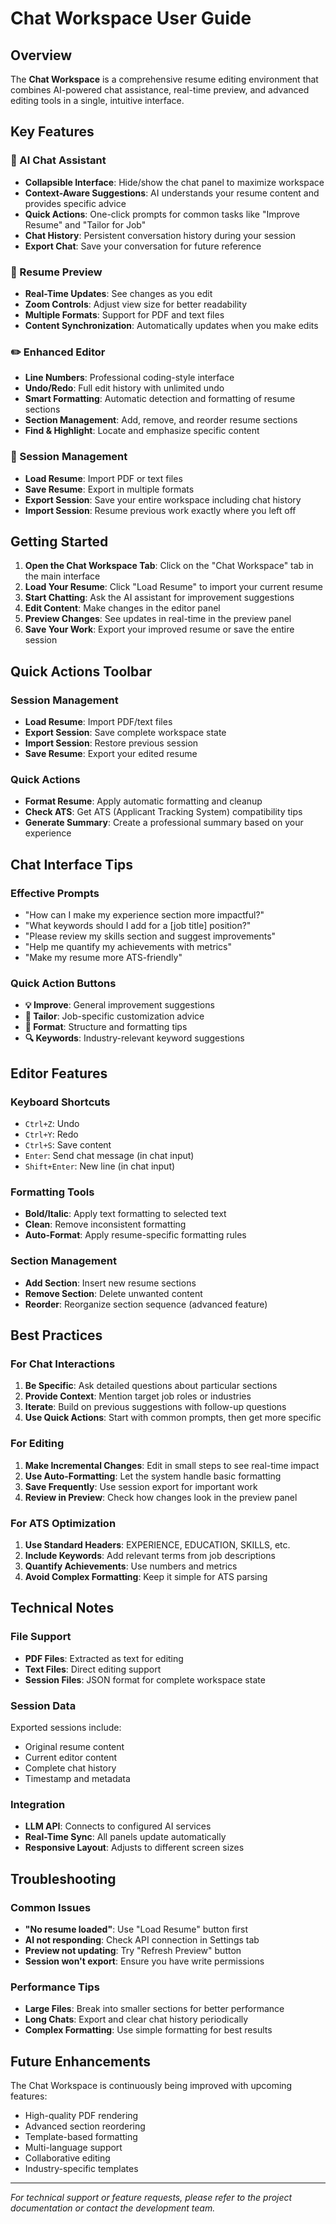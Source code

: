 # Chat Workspace User Guide

## Overview

The **Chat Workspace** is a comprehensive resume editing environment that combines AI-powered chat assistance, real-time preview, and advanced editing tools in a single, intuitive interface.

## Key Features

### 🤖 AI Chat Assistant
- **Collapsible Interface**: Hide/show the chat panel to maximize workspace
- **Context-Aware Suggestions**: AI understands your resume content and provides specific advice
- **Quick Actions**: One-click prompts for common tasks like "Improve Resume" and "Tailor for Job"
- **Chat History**: Persistent conversation history during your session
- **Export Chat**: Save your conversation for future reference

### 📄 Resume Preview
- **Real-Time Updates**: See changes as you edit
- **Zoom Controls**: Adjust view size for better readability
- **Multiple Formats**: Support for PDF and text files
- **Content Synchronization**: Automatically updates when you make edits

### ✏️ Enhanced Editor
- **Line Numbers**: Professional coding-style interface
- **Undo/Redo**: Full edit history with unlimited undo
- **Smart Formatting**: Automatic detection and formatting of resume sections
- **Section Management**: Add, remove, and reorder resume sections
- **Find & Highlight**: Locate and emphasize specific content

### 🔧 Session Management
- **Load Resume**: Import PDF or text files
- **Save Resume**: Export in multiple formats
- **Export Session**: Save your entire workspace including chat history
- **Import Session**: Resume previous work exactly where you left off

## Getting Started

1. **Open the Chat Workspace Tab**: Click on the "Chat Workspace" tab in the main interface
2. **Load Your Resume**: Click "Load Resume" to import your current resume
3. **Start Chatting**: Ask the AI assistant for improvement suggestions
4. **Edit Content**: Make changes in the editor panel
5. **Preview Changes**: See updates in real-time in the preview panel
6. **Save Your Work**: Export your improved resume or save the entire session

## Quick Actions Toolbar

### Session Management
- **Load Resume**: Import PDF/text files
- **Export Session**: Save complete workspace state
- **Import Session**: Restore previous session
- **Save Resume**: Export your edited resume

### Quick Actions
- **Format Resume**: Apply automatic formatting and cleanup
- **Check ATS**: Get ATS (Applicant Tracking System) compatibility tips
- **Generate Summary**: Create a professional summary based on your experience

## Chat Interface Tips

### Effective Prompts
- "How can I make my experience section more impactful?"
- "What keywords should I add for a [job title] position?"
- "Please review my skills section and suggest improvements"
- "Help me quantify my achievements with metrics"
- "Make my resume more ATS-friendly"

### Quick Action Buttons
- **💡 Improve**: General improvement suggestions
- **🎯 Tailor**: Job-specific customization advice
- **📝 Format**: Structure and formatting tips
- **🔍 Keywords**: Industry-relevant keyword suggestions

## Editor Features

### Keyboard Shortcuts
- `Ctrl+Z`: Undo
- `Ctrl+Y`: Redo
- `Ctrl+S`: Save content
- `Enter`: Send chat message (in chat input)
- `Shift+Enter`: New line (in chat input)

### Formatting Tools
- **Bold/Italic**: Apply text formatting to selected text
- **Clean**: Remove inconsistent formatting
- **Auto-Format**: Apply resume-specific formatting rules

### Section Management
- **Add Section**: Insert new resume sections
- **Remove Section**: Delete unwanted content
- **Reorder**: Reorganize section sequence (advanced feature)

## Best Practices

### For Chat Interactions
1. **Be Specific**: Ask detailed questions about particular sections
2. **Provide Context**: Mention target job roles or industries
3. **Iterate**: Build on previous suggestions with follow-up questions
4. **Use Quick Actions**: Start with common prompts, then get more specific

### For Editing
1. **Make Incremental Changes**: Edit in small steps to see real-time impact
2. **Use Auto-Formatting**: Let the system handle basic formatting
3. **Save Frequently**: Use session export for important work
4. **Review in Preview**: Check how changes look in the preview panel

### For ATS Optimization
1. **Use Standard Headers**: EXPERIENCE, EDUCATION, SKILLS, etc.
2. **Include Keywords**: Add relevant terms from job descriptions
3. **Quantify Achievements**: Use numbers and metrics
4. **Avoid Complex Formatting**: Keep it simple for ATS parsing

## Technical Notes

### File Support
- **PDF Files**: Extracted as text for editing
- **Text Files**: Direct editing support
- **Session Files**: JSON format for complete workspace state

### Session Data
Exported sessions include:
- Original resume content
- Current editor content
- Complete chat history
- Timestamp and metadata

### Integration
- **LLM API**: Connects to configured AI services
- **Real-Time Sync**: All panels update automatically
- **Responsive Layout**: Adjusts to different screen sizes

## Troubleshooting

### Common Issues
- **"No resume loaded"**: Use "Load Resume" button first
- **AI not responding**: Check API connection in Settings tab
- **Preview not updating**: Try "Refresh Preview" button
- **Session won't export**: Ensure you have write permissions

### Performance Tips
- **Large Files**: Break into smaller sections for better performance
- **Long Chats**: Export and clear chat history periodically
- **Complex Formatting**: Use simple formatting for best results

## Future Enhancements

The Chat Workspace is continuously being improved with upcoming features:
- High-quality PDF rendering
- Advanced section reordering
- Template-based formatting
- Multi-language support
- Collaborative editing
- Industry-specific templates

---

*For technical support or feature requests, please refer to the project documentation or contact the development team.*